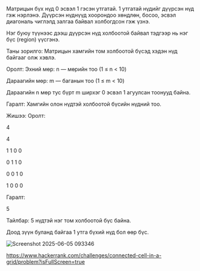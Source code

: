 Матрицын бүх нүд 0 эсвэл 1 гэсэн утгатай.
1 утгатай нүдийг дүүрсэн нүд гэж нэрлэнэ.
Дүүрсэн нүднүүд хоорондоо хөндлөн, босоо, эсвэл диагональ чиглэлд залгаа байвал холбогдсон гэж үзнэ.

Нэг буюу түүнээс дээш дүүрсэн нүд холбоотой байвал тэдгээр нь нэг бүс (region) үүсгэнэ.

Таны зорилго:
Матрицын хамгийн том холбоотой бүсэд хэдэн нүд байгааг олж хэвлэ.

Оролт:
Эхний мөр: n — мөрийн тоо (1 ≤ n < 10)

Дараагийн мөр: m — баганын тоо (1 ≤ m < 10)

Дараагийн n мөр тус бүрт m ширхэг 0 эсвэл 1 агуулсан тоонууд байна.

Гаралт:
Хамгийн олон нүдтэй холбоотой бүсийн нүдний тоо.

Жишээ:
Оролт:

4

4

1 1 0 0

0 1 1 0

0 0 1 0

1 0 0 0

Гаралт:

5

Тайлбар:
5 нүдтэй нэг том холбоотой бүс байна.

Доод зүүн буланд байгаа 1 утга бүхий нүд бол өөр бүс.



![Screenshot 2025-06-05 093346](https://github.com/user-attachments/assets/b351edbd-d842-4f6b-862f-0aeb90c55072)

https://www.hackerrank.com/challenges/connected-cell-in-a-grid/problem?isFullScreen=true
